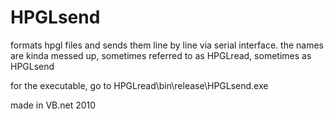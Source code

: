 # HPGLsend
formats hpgl files and sends them line by line via serial interface.
the names are kinda messed up, sometimes referred to as HPGLread, sometimes as HPGLsend

for the executable, go to HPGLread\bin\release\HPGLsend.exe

made in VB.net 2010

